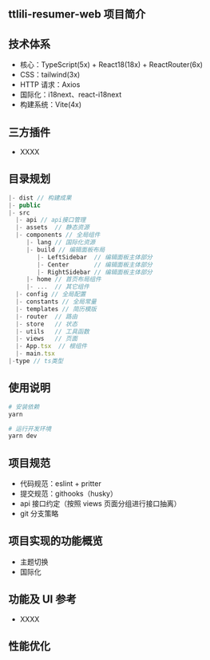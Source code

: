 ## ttlili-resumer-web 项目简介

## 技术体系

- 核心：TypeScript(5x) + React18(18x) + ReactRouter(6x)
- CSS：tailwind(3x)
- HTTP 请求：Axios
- 国际化：i18next、react-i18next
- [](https://)构建系统：Vite(4x)

## [](https://)三方插件

- XXXX

## 目录规划

```js
|- dist // 构建成果
|- public
|- src
  |- api // api接口管理
  |- assets  // 静态资源
  |- components // 全局组件
     |- lang // 国际化资源
     |- build // 编辑面板布局
        |- LeftSidebar  // 编辑面板主体部分
        |- Center       // 编辑面板主体部分
        |- RightSidebar // 编辑面板主体部分
     |- home // 首页布局组件
     |- ...  // 其它组件
  |- config // 全局配置
  |- constants // 全局常量
  |- templates // 简历模版
  |- router  // 路由
  |- store   // 状态
  |- utils   // 工具函数
  |- views   // 页面
  |- App.tsx  // 根组件
  |- main.tsx
|-type // ts类型
```

## 使用说明

```bash
# 安装依赖
yarn 

# 运行开发环境
yarn dev


```

## 项目规范

- 代码规范：eslint + pritter
- 提交规范：githooks（husky）
- api 接口约定（按照 views 页面分组进行接口抽离）
- git 分支策略

## 项目实现的功能概览

- 主题切换
- 国际化

## 功能及 UI 参考

- XXXX

## 性能优化
